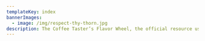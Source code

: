 ```yaml
---
templateKey: index 
bannerImages:
  - image: /img/respect-thy-thorn.jpg
description: The Coffee Taster’s Flavor Wheel, the official resource used by coffee tasters, has been revised for the first time this year.
---
```

